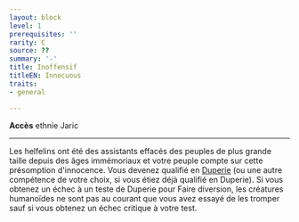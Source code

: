 ```yaml
---
layout: block
level: 1
prerequisites: ''
rarity: C
source: ??
summary: '-'
title: Inoffensif
titleEN: Innocuous
traits:
- general

---
```


<p><span id="ctl00_MainContent_DetailedOutput"><strong>Accès</strong> ethnie Jaric<br></span></p>
<hr>
<p>Les helfelins ont été des assistants effacés des peuples de plus grande taille depuis des âges immémoriaux et votre peuple compte sur cette présomption d'innocence. Vous devenez qualifié en <a href="https://2e.aonprd.com/Skills.aspx?ID=5">Duperie</a> (ou une autre compétence de votre choix, si vous étiez déjà qualifié en Duperie). Si vous obtenez un échec à un teste de Duperie pour Faire diversion, les créatures humanoïdes ne sont pas au courant que vous avez essayé de les tromper sauf si vous obtenez un échec critique à votre test.&nbsp;</p>